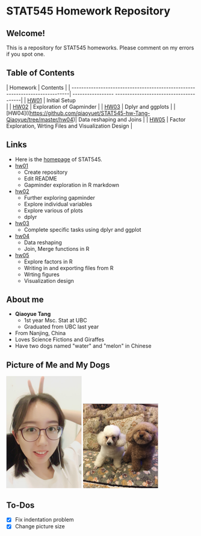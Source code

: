 # STAT545 Homework Repository

## Welcome!

This is a repository for STAT545 homeworks. Please comment on my errors if you spot one.

## Table of Contents

| Homework                                                                     | Contents                                                      |
| -----------------------------------------------------------------------------| ----------------- ---------------------------------------|
| [HW01](https://github.com/qiaoyuet/STAT545-hw-Tang-Qiaoyue/tree/master/hw01) | Initial Setup        
                                       |
| [HW02](https://github.com/qiaoyuet/STAT545-hw-Tang-Qiaoyue/tree/master/hw02) | Exploration of Gapminder                              |
| [HW03](https://github.com/qiaoyuet/STAT545-hw-Tang-Qiaoyue/tree/master/hw03) | Dplyr and ggplots                                             |
| [HW04]((https://github.com/qiaoyuet/STAT545-hw-Tang-Qiaoyue/tree/master/hw04)| Data reshaping and Joins                                  |
| [HW05](https://github.com/qiaoyuet/STAT545-hw-Tang-Qiaoyue/tree/master/hw05) | Factor Exploration, Wrting Files and Visualization Design  |

## Links

- Here is the [homepage](http://stat545.com) of STAT545.
- [hw01](https://github.com/qiaoyuet/STAT545-hw-Tang-Qiaoyue/tree/master/hw01)
    + Create repository
    + Edit README
    + Gapminder exploration in R markdown
- [hw02](https://github.com/qiaoyuet/STAT545-hw-Tang-Qiaoyue/tree/master/hw02)
    + Further exploring gapminder
    + Explore individual variables
    + Explore various of plots
    + dplyr
- [hw03](https://github.com/qiaoyuet/STAT545-hw-Tang-Qiaoyue/tree/master/hw03)
    + Complete specific tasks using dplyr and ggplot
- [hw04](https://github.com/qiaoyuet/STAT545-hw-Tang-Qiaoyue/tree/master/hw04)
    + Data reshaping
    + Join, Merge functions in R
- [hw05](https://github.com/qiaoyuet/STAT545-hw-Tang-Qiaoyue/tree/master/hw05)
    + Explore factors in R
    + Writing in and exporting files from R
    + Wrting figures
    + Visualization design

## About me

- **Qiaoyue Tang**
    - 1st year Msc. Stat at UBC
    - Graduated from UBC last year
- From Nanjing, China
- Loves Science Fictions and Giraffes
- Have two dogs named "water" and "melon" in Chinese

## Picture of Me and My Dogs

<img src="me.png" width="200">
<img src="watermelon.png" width="200">


## To-Dos

- [x] Fix indentation problem
- [x] Change picture size